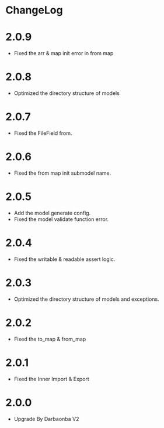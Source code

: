 # ChangeLog

# 2.0.9
- Fixed the arr & map init error in from map

# 2.0.8
- Optimized the directory structure of models

# 2.0.7
- Fixed the FileField from.

# 2.0.6
- Fixed the from map init submodel name.

# 2.0.5
- Add the model generate config.
- Fixed the model validate function error. 

# 2.0.4
- Fixed the writable & readable assert logic.

# 2.0.3
- Optimized the directory structure of models and exceptions.

# 2.0.2
- Fixed the to_map & from_map

# 2.0.1
- Fixed the Inner Import & Export

# 2.0.0
- Upgrade By Darbaonba V2